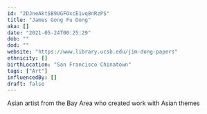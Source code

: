 ```yaml
---
id: "2DJneAktSB9UGFOxcE1vq8nRzPS"
title: "James Gong Fu Dong"
aka: []
date: "2021-05-24T00:25:29"
dob: ""
dod: ""
website: "https://www.library.ucsb.edu/jim-dong-papers"
ethnicity: []
birthLocation: "San Francisco Chinatown"
tags: ["Art"]
influencedBy: []
draft: false
---
```


Asian artist from the Bay Area who created work with Asian themes
